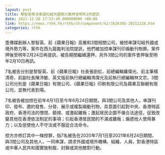 ```yaml
---
layout: post
title: 黎智英等涉串謀勾結外國勢力案押至明年2月提訊
date: 2021-12-28 17:53:49.000000000 +08:00
link: https://news.rthk.hk/rthk/ch/component/k2/1626305-20211228.htm
categories: rthk
---
```


壹傳媒創辦人黎智英、前《蘋果日報》高層和3間相關公司，被控串謀勾結外國或境外勢力等，案件在西九龍裁判法院提訊，他們被加控串謀刊印煽動刊物罪。案件押後至明年2月24日再提訊，被告期間繼續還押，另外3間公司的案件會押後至明年2月10日再訊。

7名被告分別是黎智英、前《蘋果日報》社長張劍虹、前總編輯羅偉光、前主筆楊清奇、前副社長陳沛敏、英文版前執行總編輯馮偉光及前執行總編輯林文宗。3間公司分別是《蘋果日報》有限公司、《蘋果日報》印刷有限公司及蘋果互聯網有限公司，並無代表到場。

7名被告被加控在前年4月1日至今年6月24日期間，與3間公司及其他人，串謀刊印、發布、邀約發售、分發、展示或複製煽動刊物，具意圖引起對中央、香港特區政府、香港司法的憎恨、藐視、或激起離叛；激起居民企圖不循合法途徑，促致改變其他在香港依法制定的事項；引起香港居民間的不滿或離叛；煽惑他人使用暴力；以及慫使他人不守法或不服從合法命令。 

控方亦修訂其中一條控罪，指7名被告在2020年7月1日至2021年6月24日期間，與3間公司及其他人，一同串謀，請求外國或境外機構、組織、人員，對香港特區或中華人民共和國實施制裁、封鎖或其他敵對行動。
